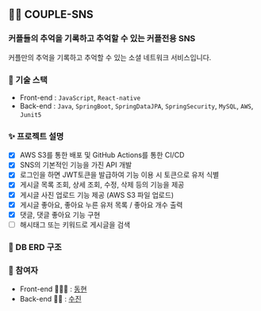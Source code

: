 ## 🫶🏻 COUPLE-SNS
### 커플들의 추억을 기록하고 추억할 수 있는 커플전용 SNS
커플만의 추억을 기록하고 추억할 수 있는 소셜 네트워크 서비스입니다.

### 🚀 기술 스택
- Front-end : `JavaScript`, `React-native`
- Back-end : `Java`, `SpringBoot`, `SpringDataJPA`, `SpringSecurity`, `MySQL`, `AWS`, `Junit5`

### ✨ 프로젝트 설명
* [x] AWS S3를 통한 배포 및 GitHub Actions를 통한 CI/CD
* [x] SNS의 기본적인 기능을 가진 API 개발
* [x] 로그인을 하면 JWT토큰을 발급하여 기능 이용 시 토큰으로 유저 식별
* [x] 게시글 목록 조회, 상세 조회, 수정, 삭제 등의 기능을 제공
* [x] 게시글 사진 업로드 기능 제공 (AWS S3 파일 업로드)
* [x] 게시글 좋아요, 좋아요 누른 유저 목록 / 좋아요 개수 출력
* [x] 댓글, 댓글 좋아요 기능 구현
* [ ] 해시태그 또는 키워드로 게시글을 검색
  
### 💎 DB ERD 구조

### 👫 참여자
- Front-end 👨🏻‍💻 : [동현](https://github.com/pointehd)
- Back-end 👩‍💻 : [수진](https://github.com/tudiiii)


